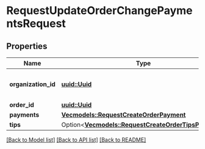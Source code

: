 # RequestUpdateOrderChangePaymentsRequest

## Properties

Name | Type | Description | Notes
------------ | ------------- | ------------- | -------------
**organization_id** | [**uuid::Uuid**](uuid::Uuid.md) | Organization ID.                Can be obtained by `/api/1/organizations` operation. | 
**order_id** | [**uuid::Uuid**](uuid::Uuid.md) | Order ID. | 
**payments** | [**Vec<models::RequestCreateOrderPayment>**](RequestCreateOrderPayment.md) | Order payments. | 
**tips** | Option<[**Vec<models::RequestCreateOrderTipsPayment>**](RequestCreateOrderTipsPayment.md)> | Order tips. | [optional]

[[Back to Model list]](../README.md#documentation-for-models) [[Back to API list]](../README.md#documentation-for-api-endpoints) [[Back to README]](../README.md)


